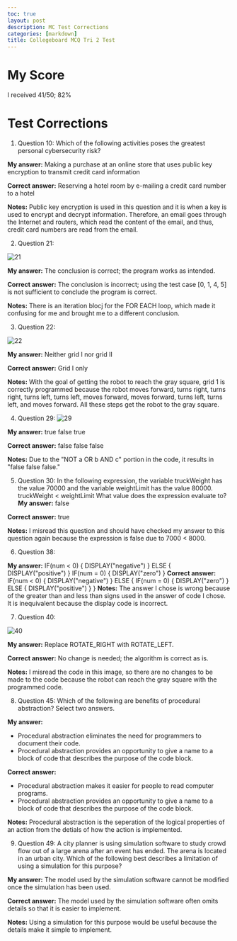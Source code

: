 ```yaml
---
toc: true
layout: post
description: MC Test Corrections
categories: [markdown]
title: Collegeboard MCQ Tri 2 Test 
---
```


# My Score

I received 41/50; 82% 

# Test Corrections 

1. Question 10: Which of the following activities poses the greatest personal cybersecurity risk? 

**My answer:** Making a purchase at an online store that uses public key encryption to transmit credit card information

**Correct answer:** Reserving a hotel room by e-mailing a credit card number to a hotel

**Notes:** Public key encryption is used in this question and it is when a key is used to encrypt and decrypt information. Therefore, an email goes through the Internet and routers, which read the content of the email, and thus, credit card numbers are read from the email. 

2. Question 21: 

![21](https://cdn.discordapp.com/attachments/1010052426490982461/1083223261132890152/Screen_Shot_2023-03-08_at_2.39.26_PM.png)

**My answer:** The conclusion is correct; the program works as intended.

**Correct answer:** The conclusion is incorrect; using the test case [0, 1, 4, 5] is not sufficient to conclude the program is correct.

**Notes:** There is an iteration blocj for the FOR EACH loop, which made it confusing for me and brought me to a different conclusion. 

3. Question 22: 

![22](https://cdn.discordapp.com/attachments/1010052426490982461/1083224851860422796/Screen_Shot_2023-03-08_at_7.08.44_PM.png)

**My answer:** Neither grid I nor grid II

**Correct answer:** Grid I only

**Notes:** With the goal of getting the robot to reach the gray square, grid 1 is correctly programmed because the robot moves forward, turns right, turns right, turns left, turns left, moves forward, moves forward, turns left, turns left, and moves forward. All these steps get the robot to the gray square. 


4. Question 29: 
![29](https://cdn.discordapp.com/attachments/1010052426490982461/1083225540279939082/Screen_Shot_2023-03-08_at_7.11.29_PM.png)

**My answer:** true false true

**Correct answer:** false false false 

**Notes:** Due to the "NOT a OR b AND c" portion in the code, it results in "false false false." 

5. Question 30: In the following expression, the variable truckWeight has the value 70000 and the variable weightLimit has the value 80000. truckWeight < weightLimit What value does the expression evaluate to?
**My answer:** false

**Correct answer:** true 

**Notes:**
I misread this question and should have checked my answer to this question again because the expression is false due to 7000 < 8000. 

6. Question 38:

**My answer:**
IF(num < 0)
{
DISPLAY("negative")
}
ELSE
{
DISPLAY("positive")
}
IF(num = 0)
{
DISPLAY("zero")
}
**Correct answer:**
IF(num < 0)
{
DISPLAY("negative")
}
ELSE
{
IF(num = 0)
{
DISPLAY("zero")
}
ELSE
{
DISPLAY("positive")
}
}
**Notes:**
The answer I chose is wrong because of the greater than and less than signs used in the answer of code I chose. It is inequivalent because the display code is incorrect. 


7. Question 40: 

![40](https://cdn.discordapp.com/attachments/1010052426490982461/1083227384326664313/Screen_Shot_2023-03-08_at_7.18.44_PM.png)

**My answer:** Replace ROTATE_RIGHT with ROTATE_LEFT.

**Correct answer:** No change is needed; the algorithm is correct as is.

**Notes:**
I misread the code in this image, so there are no changes to be made to the code because the robot can reach the gray square with the programmed code. 

8. Question 45: Which of the following are benefits of procedural abstraction? Select two answers.

**My answer:**
- Procedural abstraction eliminates the need for programmers to document their code.
- Procedural abstraction provides an opportunity to give a name to a block of code that describes the purpose of the code block.

**Correct answer:** 
- Procedural abstraction makes it easier for people to read computer programs.
- Procedural abstraction provides an opportunity to give a name to a block of code that describes the purpose of the code block.

**Notes:** 
Procedural abstraction is the seperation of the logical properties of an action from the detials of how the action is implemented. 

9. Question 49: A city planner is using simulation software to study crowd flow out of a large arena after an event has ended. The arena is located in an urban city. Which of the following best describes a limitation of using a simulation for this purpose?

**My answer:** The model used by the simulation software cannot be modified once the simulation has been used.

**Correct answer:** The model used by the simulation software often omits details so that it is easier to implement.

**Notes:** Using a simulation for this purpose would be useful because the details make it simple to implement. 